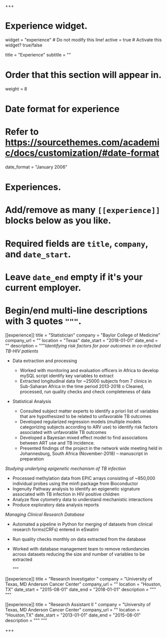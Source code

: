 +++
# Experience widget.
widget = "experience"  # Do not modify this line!
active = true  # Activate this widget? true/false

title = "Experience"
subtitle = ""

# Order that this section will appear in.
weight = 8

# Date format for experience
#   Refer to https://sourcethemes.com/academic/docs/customization/#date-format
date_format = "January 2006"

# Experiences.
#   Add/remove as many `[[experience]]` blocks below as you like.
#   Required fields are `title`, `company`, and `date_start`.
#   Leave `date_end` empty if it's your current employer.
#   Begin/end multi-line descriptions with 3 quotes `"""`.
[[experience]]
  title = "Statistician"
  company = "Baylor College of Medicine"
  company_url = ""
  location = "Texas"
  date_start = "2018-01-01"
  date_end = ""
  description = """*Identifying risk factors for poor outcomes in co-infected TB-HIV patients*  
  
* Data extraction and processing  

    + Worked with monitoring and evaluation officers in Africa to develop mySQL script identify key               variables to extract  
    + Extracted longitudinal data for ~25000 subjects from 7 clinics in Sub-Saharan Africa in the time            period 2013-2018 o Cleaned, processed, run quality checks and check completeness of data    
* Statistical Analysis  

    + Consulted subject matter experts to identify a priori list of variables that are hypothesized to be         related to unfavorable TB outcomes  
    + Developed regularized regression models (multiple models categorizing subjects according to ARV use)        to identify risk factors associated with unfavorable TB outcomes  
    + Developed a Bayesian mixed effect model to find associations between ART use and TB incidence.  
    + Presented findings of the project in the network wide meeting held in Johannesburg, South Africa            (November-2018) – manuscript in preparation    

*Studying underlying epigenetic mechanism of TB infection*  

* Processed methylation data from EPIC arrays consisting of ~850,000 individual probes using the minfi        package from Bioconductor  
* Ingenuity Pathway analysis to identify an epigenetic signature associated with TB infection in HIV          positive children  
* Analyze flow cytometry data to understand mechanistic interactions  
* Produce exploratory data analysis reports    

*Managing Clinical Research Database*  

* Automated a pipeline in Python for merging of datasets from clinical research forms(CRFs) entered in        eSwatini  
* Run quality checks monthly on data extracted from the database  
* Worked with database management team to remove redundancies across datasets reducing the size and number    of variables to be extracted  
  
  """

[[experience]]
  title = "Research Investigator "
  company = "University of Texas, MD Anderson Cancer Center"
  company_url = ""
  location = "Houston, TX"
  date_start = "2015-08-01"
  date_end = "2018-01-01"
  description = """  """

[[experience]]
  title = "Research Assistant II "
  company = "University of Texas, MD Anderson Cancer Center"
  company_url = ""
  location = "Houston,TX"
  date_start = "2013-01-01"
  date_end = "2015-08-01"
  description = """  """


+++
